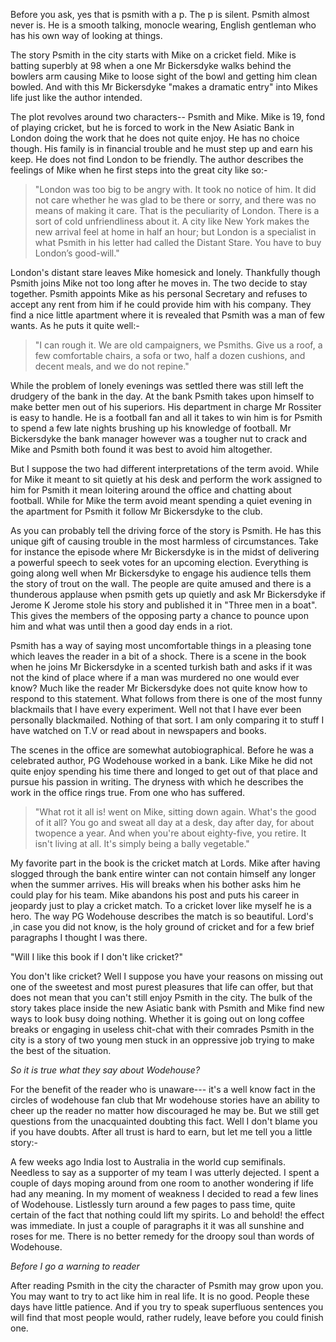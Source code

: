 Before you ask, yes that is psmith with a p. The p is silent. Psmith almost never is. He is a smooth talking, monocle wearing, English gentleman who has his own way of looking at things.

The story Psmith in the city starts with Mike on a cricket field. Mike is batting superbly at 98 when a one Mr Bickersdyke walks behind the bowlers arm causing Mike to loose sight of the bowl and getting him clean bowled. And with this Mr Bickersdyke "makes a dramatic entry" into Mikes life just like the author intended. 

The plot  revolves around  two characters-- Psmith and Mike. Mike is 19, fond of playing cricket, but he is forced to work in the New Asiatic Bank in London doing the work that he does not quite enjoy. He has no choice though. His family is in financial trouble and he must step up and earn his keep. He does not find London to be friendly. The author describes the feelings of Mike when he first steps into the great city like so:- 

>"London was too big to be angry with. It took no notice of him. It did not care whether he was glad to be there or sorry, and there was no means of making it care. That is the peculiarity of London. There is a sort of cold unfriendliness about it. A city like New York makes the new arrival feel at home in half an hour; but London is a specialist in what Psmith in his letter had called the Distant Stare. You have to buy London’s good-will."


London's distant stare leaves Mike homesick and lonely. Thankfully though Psmith joins Mike not too long after he moves in. The two decide to stay together. Psmith appoints Mike as his personal Secretary and refuses to accept any rent from him if he could provide him with his company. They find a nice little apartment where it is revealed that Psmith was a man of few wants. As he puts it quite well:-

>"I can rough it. We are old campaigners, we Psmiths. Give us a roof, a few comfortable chairs, a sofa or two, half a dozen cushions, and decent meals, and we do not repine."

While the problem of lonely evenings was settled there was still left the drudgery of the bank in the day. At the bank Psmith takes upon himself to make better men out of his superiors. His department in charge Mr Rossiter is easy to handle. He is a football fan and all it takes to win him is for Psmith to spend a few late nights brushing up his knowledge of football. Mr Bickersdyke the bank manager however was a tougher nut to crack and Mike and Psmith both found it was best to avoid him altogether. 

But I suppose the two had different interpretations of the term avoid. While for Mike it meant to sit quietly at his desk and perform the work assigned to him for Psmith it mean loitering around the office and chatting about football. While for Mike the term avoid meant spending a quiet evening in the apartment for Psmith it follow Mr Bickersdyke to the club.

As you can probably tell the driving force of the story is Psmith. He has this unique gift of causing trouble in the most harmless of circumstances. Take for instance the episode where Mr Bickersdyke is in the midst of delivering a powerful speech to seek votes for an upcoming election. Everything is going along well when Mr Bickersdyke to engage his audience  tells them the story of trout on the wall. The people are quite amused and there is a thunderous applause when psmith gets up quietly and ask Mr Bickersdyke if Jerome K Jerome stole his story and published it in "Three men in a boat". This gives the members of the opposing party a chance to pounce upon him and what was until then a good day ends in a riot.

Psmith has a way of saying most uncomfortable things in a pleasing tone which leaves the reader in a bit of a shock. There is a scene in the book when he joins Mr Bickersdyke in a scented turkish bath and asks if it was not the kind of place where if a man was murdered no one would ever know?  Much like the reader Mr Bickersdyke does not quite know how to respond to this statement. What follows from there is one of the most funny blackmails that I have every experiment. Well not that I have ever been personally blackmailed. Nothing of that sort. I am only comparing it to stuff I have watched on T.V or read about in newspapers and books.  

The scenes in the office are somewhat autobiographical. Before he was a celebrated author, PG Wodehouse worked in a bank. Like Mike he did not quite enjoy spending his time there and longed to get out of that place and pursue his passion in writing. The dryness with which he describes the work in the office rings true. From one who has suffered. 

>"What rot it all is! went on Mike, sitting down again. What's the good of it all? You go and sweat all day at a desk, day after day, for about twopence a year. And when you're about eighty-five, you retire. It isn't living at all. It's simply being a bally vegetable."

My favorite part in the book is the cricket match at Lords. Mike after having slogged through the bank entire winter can not contain himself any longer when the summer arrives. His will breaks when his bother asks him he could play for his team. Mike abandons his post and puts his career in jeopardy just to play a cricket match. To a cricket lover like myself he is a hero. The way PG Wodehouse describes the match is so beautiful. Lord's ,in case you did not know, is the holy ground of cricket and for a few brief paragraphs I thought I was there.  

"Will I like this book if I don't like cricket?"

You don't like cricket? Well I suppose you have your reasons on missing out one of the sweetest and most purest pleasures that life can offer, but that does not mean that you can't still enjoy Psmith in the city. The bulk of the story takes place inside the new Asiatic bank with Psmith and Mike find new ways to look busy doing nothing. Whether it is going out on long coffee breaks or engaging in useless chit-chat with their comrades Psmith in the city is a story of two young men stuck in an oppressive job trying to make the best of the situation. 

*So it is true what they say about Wodehouse?*

For the benefit of the reader who is unaware--- it's a well know fact in the circles of wodehouse fan club that Mr wodehouse stories have an ability to cheer up the reader no matter how discouraged he may be. But we still get questions from the unacquainted doubting this fact. Well I don't blame you if you have doubts. After all trust is hard to earn, but let me tell you a little story:-  

A few  weeks ago India lost to Australia in the world cup semifinals. Needless to say as a supporter of my team I was utterly dejected. I spent a couple of days moping around from one room to another wondering if life had any meaning. In my moment of weakness I decided to read a few lines of Wodehouse. Listlessly turn around a few pages to pass time, quite certain of the fact that nothing could lift my spirits. Lo and behold! the effect was immediate. In just a couple of paragraphs it it was all sunshine and roses for me. There is no better remedy for the droopy soul than words of Wodehouse.  

*Before I go a warning to reader*

After reading Psmith in the city the character of Psmith  may grow upon you. You may want to try to act like him in real life. It is no good. People these days have little patience. And if you try to speak superfluous sentences you will find that most people would, rather rudely, leave before you could finish one. 